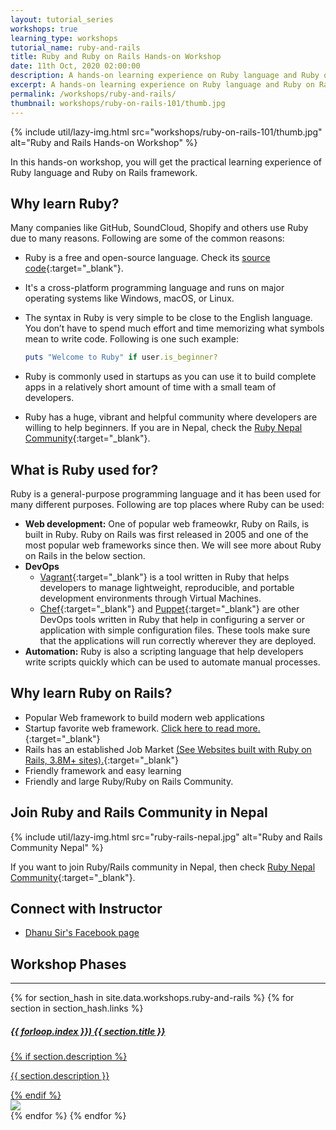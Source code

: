```yaml
---
layout: tutorial_series
workshops: true
learning_type: workshops
tutorial_name: ruby-and-rails
title: Ruby and Ruby on Rails Hands-on Workshop
date: 11th Oct, 2020 02:00:00
description: A hands-on learning experience on Ruby language and Ruby on Rails framework
excerpt: A hands-on learning experience on Ruby language and Ruby on Rails framework
permalink: /workshops/ruby-and-rails/
thumbnail: workshops/ruby-on-rails-101/thumb.jpg
---
```


{% include util/lazy-img.html src="workshops/ruby-on-rails-101/thumb.jpg" alt="Ruby and Rails Hands-on Workshop" %}

In this hands-on workshop, you will get the practical learning experience of Ruby language and Ruby on Rails framework.

## Why learn Ruby?

Many companies like GitHub, SoundCloud, Shopify and others use Ruby due to many reasons. Following are some of the common reasons:

- Ruby is a free and open-source language. Check its [source code](https://github.com/ruby/ruby){:target="_blank"}.
- It's a cross-platform programming language and runs on major operating systems like Windows, macOS, or Linux.
- The syntax in Ruby is very simple to be close to the English language. You don’t have to spend much effort and time memorizing what symbols mean to write code. Following is one such example:

  ```ruby
  puts "Welcome to Ruby" if user.is_beginner?
  ```

- Ruby is commonly used in startups as you can use it to build complete apps in a relatively short amount of time with a small team of developers.
- Ruby has a huge, vibrant and helpful community where developers are willing to help beginners. If you are in Nepal, check the [Ruby Nepal Community](https://rubynepal.org/){:target="_blank"}.

## What is Ruby used for?

Ruby is a general-purpose programming language and it has been used for many different purposes. Following are top places where Ruby can be used:

- __Web development:__ One of popular web frameowkr, Ruby on Rails, is built in Ruby. Ruby on Rails was first released in 2005 and one of the most popular web frameworks since then. We will see more about Ruby on Rails in the below section.
- __DevOps__
  - [Vagrant](https://www.vagrantup.com/){:target="_blank"} is a tool written in Ruby that helps developers to manage lightweight, reproducible, and portable development environments through Virtual Machines.
  - [Chef](https://www.chef.io/){:target="_blank"} and [Puppet](https://www.puppet.com/){:target="_blank"} are other DevOps tools written in Ruby that help in configuring a server or application with simple configuration files. These tools make sure that the applications will run correctly wherever they are deployed.
- __Automation:__ Ruby is also a scripting language that help developers write scripts quickly which can be used to automate manual processes.

## Why learn Ruby on Rails?

- Popular Web framework to build modern web applications
- Startup favorite web framework. [Click here to read more.](https://www.clustox.com/why-you-should-use-ruby-on-rails-for-your-startup){:target="_blank"}
- Rails has an established Job Market [(See Websites built with Ruby on Rails, 3.8M+ sites).](https://trends.builtwith.com/framework/Ruby-on-Rails){:target="_blank"}
- Friendly framework and easy learning
- Friendly and large Ruby/Ruby on Rails Community.

## Join Ruby and Rails Community in Nepal

{% include util/lazy-img.html src="ruby-rails-nepal.jpg" alt="Ruby and Rails Community Nepal" %}

If you want to join Ruby/Rails community in Nepal, then check [Ruby Nepal Community](https://rubynepal.org/){:target="_blank"}.

## Connect with Instructor

- [Dhanu Sir's Facebook page](https://facebook.com/dhanusir)

## Workshop Phases

<div class="section-index">
  <hr class="panel-line">

  <div class="container-fluid mt-4">
    {% for section_hash in site.data.workshops.ruby-and-rails %}
      {% for section in section_hash.links %}
        <div class="row mb-4 project-phase shadow-sm">
          <div class="col-md-7">
            <a href="{{ site.url }}/{{ site.baseurl }}{{ section.url }}" class="text-secondary">
              <div class="card border-0 mb-3">
                <div class="card-body">
                  <h5 class="card-title font-weight-bold">{{ forloop.index }}) {{ section.title }}</h5>
                  {% if section.description %}
                    <p class="card-text">{{ section.description }}</p>
                  {% endif %}
                </div>
              </div>
            </a>
          </div>
          <div class="col-md-5 p-2">
            <a href="{{ site.url }}/{{ site.baseurl }}{{ section.url }}">
              <img src="/assets/img/{{ section.thumbnail }}" class="border img-fluid" />
            </a>
          </div>
        </div>
      {% endfor %}
    {% endfor %}
  </div>
</div>
